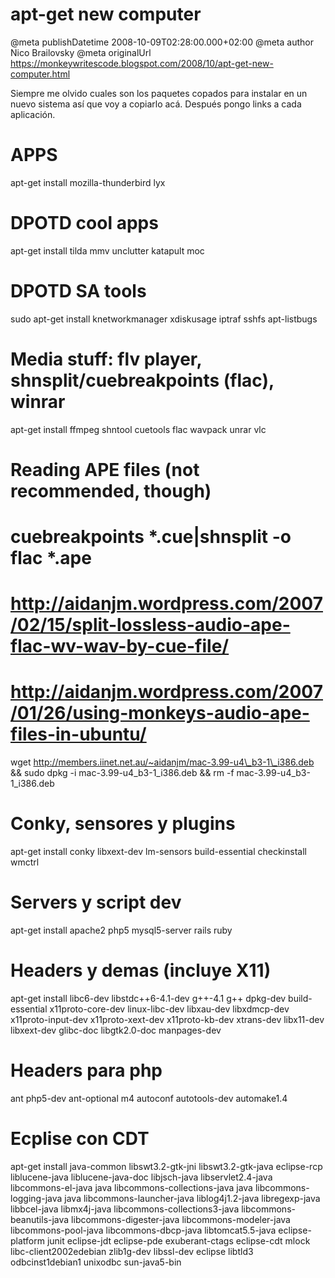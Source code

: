 # apt-get new computer

@meta publishDatetime 2008-10-09T02:28:00.000+02:00
@meta author Nico Brailovsky
@meta originalUrl https://monkeywritescode.blogspot.com/2008/10/apt-get-new-computer.html

Siempre me olvido cuales son los paquetes copados para instalar en un nuevo sistema así que voy a copiarlo acá. Después pongo links a cada aplicación.

# APPS
apt-get install mozilla-thunderbird lyx

# DPOTD cool apps
apt-get install tilda mmv unclutter katapult moc

# DPOTD SA tools
sudo apt-get install knetworkmanager xdiskusage iptraf sshfs apt-listbugs

# Media stuff: flv player, shnsplit/cuebreakpoints (flac), winrar
apt-get install ffmpeg shntool cuetools flac wavpack unrar vlc

# Reading APE files (not recommended, though)
# cuebreakpoints \*.cue|shnsplit -o flac \*.ape
# http://aidanjm.wordpress.com/2007/02/15/split-lossless-audio-ape-flac-wv-wav-by-cue-file/
# http://aidanjm.wordpress.com/2007/01/26/using-monkeys-audio-ape-files-in-ubuntu/
wget http://members.iinet.net.au/~aidanjm/mac-3.99-u4\_b3-1\_i386.deb &&
sudo dpkg -i mac-3.99-u4\_b3-1\_i386.deb &&
rm -f mac-3.99-u4\_b3-1\_i386.deb

# Conky, sensores y plugins
apt-get install conky libxext-dev lm-sensors build-essential checkinstall wmctrl

# Servers y script dev
apt-get install apache2 php5 mysql5-server rails ruby

# Headers y demas (incluye X11)
apt-get install libc6-dev libstdc++6-4.1-dev g++-4.1 g++ dpkg-dev build-essential x11proto-core-dev linux-libc-dev libxau-dev libxdmcp-dev x11proto-input-dev x11proto-xext-dev x11proto-kb-dev xtrans-dev libx11-dev libxext-dev glibc-doc libgtk2.0-doc manpages-dev

# Headers para php
ant php5-dev ant-optional m4 autoconf autotools-dev automake1.4

# Ecplise con CDT
apt-get install java-common libswt3.2-gtk-jni libswt3.2-gtk-java eclipse-rcp liblucene-java liblucene-java-doc libjsch-java libservlet2.4-java libcommons-el-java java libcommons-collections-java java libcommons-logging-java java libcommons-launcher-java liblog4j1.2-java libregexp-java libbcel-java libmx4j-java libcommons-collections3-java libcommons-beanutils-java libcommons-digester-java libcommons-modeler-java libcommons-pool-java libcommons-dbcp-java libtomcat5.5-java eclipse-platform junit eclipse-jdt eclipse-pde exuberant-ctags eclipse-cdt mlock libc-client2002edebian zlib1g-dev libssl-dev eclipse libtld3 odbcinst1debian1 unixodbc sun-java5-bin

